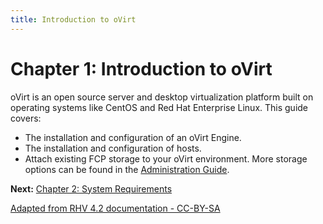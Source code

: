 ```yaml
---
title: Introduction to oVirt
---
```


# Chapter 1: Introduction to oVirt

oVirt is an open source server and desktop virtualization platform built on operating systems like CentOS and Red Hat Enterprise Linux. This guide covers:

* The installation and configuration of an oVirt Engine.
* The installation and configuration of hosts.
* Attach existing FCP storage to your oVirt environment. More storage options can be found in the [Administration Guide](/documentation/admin-guide/administration-guide/).

**Next:** [Chapter 2: System Requirements](chap-System_Requirements)

[Adapted from RHV 4.2 documentation - CC-BY-SA](https://access.redhat.com/documentation/en-us/red_hat_virtualization/4.2/html/installation_guide/pr01)
